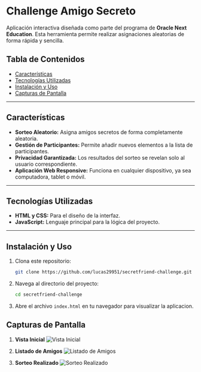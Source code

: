 # Challenge Amigo Secreto

Aplicación interactiva diseñada como parte del programa de **Oracle Next Education**. Esta herramienta permite realizar asignaciones aleatorias de forma rápida y sencilla.

## Tabla de Contenidos

- [Características](#características)
- [Tecnologías Utilizadas](#tecnologías-utilizadas)
- [Instalación y Uso](#instalación-y-uso)
- [Capturas de Pantalla](#capturas-de-pantalla)

---

## Características

- **Sorteo Aleatorio:** Asigna amigos secretos de forma completamente aleatoria.
- **Gestión de Participantes:** Permite añadir nuevos elementos a la lista de participantes.
- **Privacidad Garantizada:** Los resultados del sorteo se revelan solo al usuario correspondiente.
- **Aplicación Web Responsive:** Funciona en cualquier dispositivo, ya sea computadora, tablet o móvil.

---

## Tecnologías Utilizadas

- **HTML y CSS:** Para el diseño de la interfaz.
- **JavaScript:** Lenguaje principal para la lógica del proyecto.

---

## Instalación y Uso

1. Clona este repositorio:

   ```bash
   git clone https://github.com/lucas29951/secretfriend-challenge.git
2. Navega al directorio del proyecto:

    ```bash
    cd secretfriend-challenge
3. Abre el archivo `index.html` en tu navegador para visualizar la aplicacion.

## Capturas de Pantalla

1. **Vista Inicial**
![Vista Inicial](assets/screenshots/main-view.png)

2. **Listado de Amigos**
![Listado de Amigos](assets/screenshots/list-view.png)

3. **Sorteo Realizado**
![Sorteo Realizado](assets/screenshots/result-view.png)
